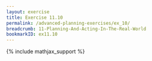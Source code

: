```yaml
---
layout: exercise
title: Exercise 11.10
permalink: /advanced-planning-exercises/ex_10/
breadcrumb: 11-Planning-And-Acting-In-The-Real-World
bookmarkID: ex11.10
---
```


{% include mathjax_support %}
